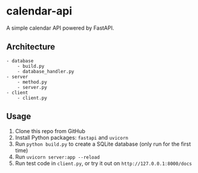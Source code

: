 # calendar-api

A simple calendar API powered by FastAPI.

## Architecture

```
- database
	- build.py
	- database_handler.py
- server
	- method.py
	- server.py
- client
	- client.py
```

## Usage

1. Clone this repo from GitHub
2. Install Python packages: `fastapi` and `uvicorn`
3. Run `python build.py` to create a SQLite database (only run for the first time)
4. Run `uvicorn server:app --reload`
5. Run test code in `client.py`, or try it out on `http://127.0.0.1:8000/docs`
